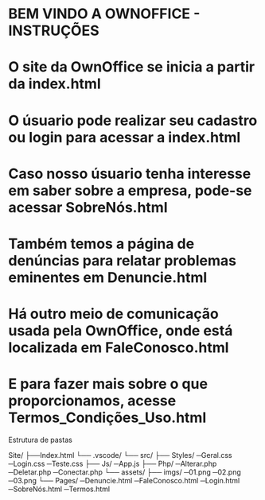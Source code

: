 # BEM VINDO A OWNOFFICE - INSTRUÇÕES 

# O site da OwnOffice se inicia a partir da index.html
# O úsuario pode realizar seu cadastro ou login para acessar a index.html
# Caso nosso úsuario tenha interesse em saber sobre a empresa, pode-se acessar SobreNós.html
# Também temos a página de denúncias para relatar problemas eminentes em Denuncie.html
# Há outro meio de comunicação usada pela OwnOffice, onde está localizada em FaleConosco.html
# E para fazer mais sobre o que proporcionamos, acesse Termos_Condições_Uso.html

Estrutura de pastas

Site/
├──Index.html
└── .vscode/
 └── src/
    ├── Styles/
        ─Geral.css
        ─Login.css
        ─Teste.css
    ├── Js/
        ─App.js
    ├── Php/
        ─Alterar.php
        ─Deletar.php
        ─Conectar.php
 └── assets/
    ├── imgs/
        ─01.png
        ─02.png
        ─03.png
 └── Pages/
        ─Denuncie.html
        ─FaleConosco.html
        ─Login.html
        ─SobreNós.html
        ─Termos.html